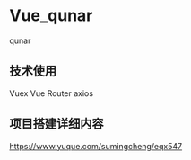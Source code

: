 # Vue_qunar

qunar

## 技术使用

Vuex Vue Router axios

## 项目搭建详细内容

https://www.yuque.com/sumingcheng/eqx547

